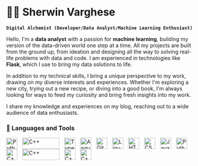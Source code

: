 # 🏄‍♂️ Sherwin Varghese

**`Digital Alchemist (Developer/Data Analyst/Machine Learning Enthusiast)`**

Hello, I'm a **data analyst** with a passion for **machine learning**, building my version of the data-driven world one step at a time. All my projects are built from the ground up, from ideation and designing all the way to solving real-life problems with data and code. I am experienced in technologies like **Flask**, which I use to bring my data solutions to life.

In addition to my technical skills, I bring a unique perspective to my work, drawing on my diverse interests and experiences. Whether I'm exploring a new city, trying out a new recipe, or diving into a good book, I'm always looking for ways to feed my curiosity and bring fresh insights into my work.

I share my knowledge and experiences on my blog, reaching out to a wide audience of data enthusiasts.

### 🧰 Languages and Tools

<img align="left" alt="Python" width="30px" style="padding-right:10px;" src="https://cdn.jsdelivr.net/gh/devicons/devicon/icons/python/python-plain.svg" />
<img align="left" alt="C++" width="100px" height="30px" style="padding-right:10px;" src="https://img.shields.io/badge/c++-%2300599C.svg?style=for-the-badge&logo=c%2B%2B&logoColor=white" />
<img align="left" alt="TypeScript" width="30px" style="padding-right:10px;" src="https://user-images.githubusercontent.com/25181517/192109061-e138ca71-337c-4019-8d42-4792fdaa7128.png" />
<img align="left" alt="Angular" width="30px" style="padding-right:10px;" src="https://user-images.githubusercontent.com/62756402/219742406-3705ec7a-8fb5-43cf-906e-1d59f5db93c6.png" />
<img align="left" alt="Git" width="30px" style="padding-right:10px;" src="https://cdn.jsdelivr.net/gh/devicons/devicon/icons/git/git-original.svg" />
<img align="left" alt="Linux" width="30px" style="padding-right:10px;" src="https://user-images.githubusercontent.com/25181517/183896128-ec99105a-ec1a-4d85-b08b-1aa1620b2046.png" />
<img align="left" alt="HTML" width="30px" style="padding-right:10px;" src="https://cdn.jsdelivr.net/gh/devicons/devicon/icons/html5/html5-plain.svg" />
<img align="left" alt="CSS" width="30px" style="padding-right:10px;" src="https://cdn.jsdelivr.net/gh/devicons/devicon/icons/css3/css3-plain.svg" />
<img align="left" alt="JavaScript" width="30px" style="padding-right:10px;" src="https://cdn.jsdelivr.net/gh/devicons/devicon/icons/javascript/javascript-plain.svg" />
<img align="left" alt="Python" width="30px" style="padding-right:10px;" src="https://user-images.githubusercontent.com/25181517/186711335-a3729606-5a78-4496-9a36-06efcc74f800.png" />
<img align="left" alt="C++" width="30px" style="padding-right:10px;" src="https://user-images.githubusercontent.com/25181517/183912952-83784e94-629d-4c34-a961-ae2ae795b662.png" />
<img align="left" alt="C++" width="100px" height="30px" style="padding-right:10px;" src="https://img.shields.io/badge/MongoDB-%234ea94b.svg?style=for-the-badge&logo=mongodb&logoColor=white" />
<img align="left" alt="C++" width="30px" style="padding-right:10px;" src="https://user-images.githubusercontent.com/25181517/117207330-263ba280-adf4-11eb-9b97-0ac5b40bc3be.png" />
<img align="left" alt="C++" width="30px" style="padding-right:10px;" src="https://user-images.githubusercontent.com/25181517/186884156-e63da389-f3e1-4dca-a6c1-d76e886ba22a.png" />
